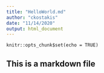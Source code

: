 ```yaml
---
title: "HelloWorld.md"
author: "ckostakis"
date: "11/14/2020"
output: html_document
---
```


```{r setup, include=FALSE}
knitr::opts_chunk$set(echo = TRUE)
```

## This is a markdown file